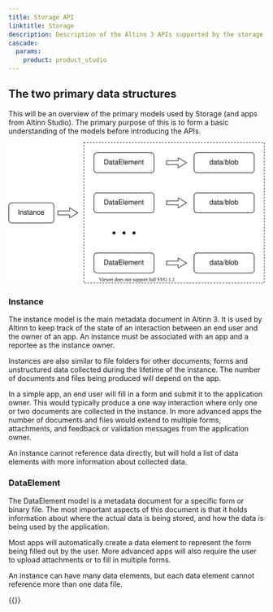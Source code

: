 ```yaml
---
title: Storage API
linktitle: Storage
description: Description of the Altinn 3 APIs supported by the storage component in the Altinn 3 Platform
cascade:
  params:
    product: product_studio
---
```


## The two primary data structures

This will be an overview of the primary models used by Storage (and apps from Altinn Studio). The primary purpose of
this is to form a basic understanding of the models before introducing the APIs.

![Instance](instance.drawio.svg "An instance can contain many data elements. Each data element must refer to a single data file.")

### Instance

The instance model is the main metadata document in Altinn 3. It is used by Altinn to keep track of the state of an
interaction between an end user and the owner of an app. An instance must be associated with an app and a reportee
as the instance owner.

Instances are also similar to file folders for other documents; forms and unstructured data collected during the
lifetime of the instance. The number of documents and files being produced will depend on the app. 

In a simple app, an end user will fill in a form and submit it to the application owner. This would typically produce
a one way interaction where only one or two documents are collected in the instance. In more advanced apps the number
of documents and files would extend to multiple forms, attachments, and feedback or validation messages from the
application owner. 

An instance cannot reference data directly, but will hold a list of data elements with more information about collected
data.

### DataElement

The DataElement model is a metadata document for a specific form or binary file. The most important aspects of this
document is that it holds information about where the actual data is being stored, and how the data is being used by
the application. 

Most apps will automatically create a data element to represent the form being filled out by the user. More advanced
apps will also require the user to upload attachments or to fill in multiple forms.

An instance can have many data elements, but each data element cannot reference more than one data file.

{{<children />}}
